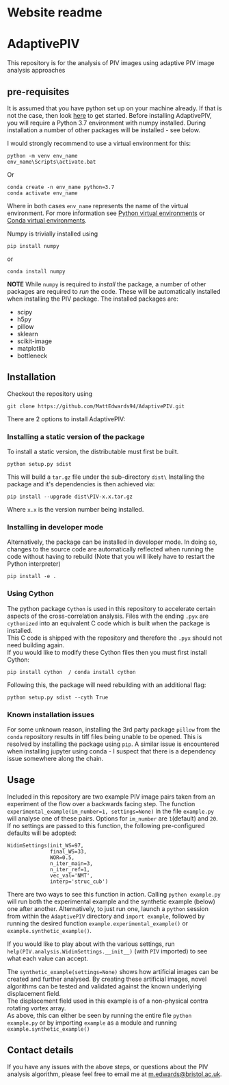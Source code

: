 # Website readme

# AdaptivePIV
This repository is for the analysis of PIV images using adaptive PIV image analysis approaches

## pre-requisites
It is assumed that you have python set up on your machine already. If that is not the case, then look [here](https://www.python.org/about/gettingstarted/) to get started.
Before installing AdaptivePIV, you will require a Python 3.7 environment with numpy installed. During installation a number of other packages will be installed - see below.

I would strongly recommend to use a virtual environment for this:

    python -m venv env_name
    env_name\Scripts\activate.bat

Or

    conda create -n env_name python=3.7
    conda activate env_name

Where in both cases `env_name` represents the name of the virtual environment. For more information see [Python virtual environments](https://docs.python.org/3/tutorial/venv.html) or [Conda virtual environments](https://docs.conda.io/projects/conda/en/latest/user-guide/tasks/manage-environments.html).

Numpy is trivially installed using

    pip install numpy
or
    
    conda install numpy

**NOTE** While `numpy` is required to _install_ the package, a number of other packages are required to _run_ the code. These will be automatically installed when installing the PIV package. The installed packages are:

- scipy
- h5py
- pillow
- sklearn
- scikit-image
- matplotlib
- bottleneck

## Installation
Checkout the repository using  

    git clone https://github.com/MattEdwards94/AdaptivePIV.git

There are 2 options to install AdaptivePIV:

### Installing a static version of the package
To install a static version, the distributable must first be built. 

    python setup.py sdist
This will build a `tar.gz` file under the sub-directory `dist\`
Installing the package and it's dependencies is then achieved via:

    pip install --upgrade dist\PIV-x.x.tar.gz
Where `x.x` is the version number being installed.

### Installing in developer mode
Alternatively, the package can be installed in developer mode. In doing so, changes to the source code are automatically reflected when running the code without having to rebuild (Note that you will likely have to restart the Python interpreter)

    pip install -e .

### Using Cython
The python package `Cython` is used in this repository to accelerate certain aspects of the cross-correlation analysis.
Files with the ending `.pyx` are `cythonized` into an equivalent C code which is built when the package is installed.   
This C code is shipped with the repository and therefore the `.pyx` should not need building again.   
If you would like to modify these Cython files then you must first install Cython:

    pip install cython  / conda install cython

Following this, the package will need rebuilding with an additional flag:

    python setup.py sdist --cyth True

### Known installation issues
For some unknown reason, installing the 3rd party package `pillow` from the `conda` repository results in tiff files being unable to be opened. This is resolved by installing the package using `pip`. A similar issue is encountered when installing jupyter using conda - I suspect that there is a dependency issue somewhere along the chain. 

## Usage
Included in this repository are two example PIV image pairs taken from an experiment of the flow over a backwards facing step.
The function `experimental_example(im_number=1, settings=None)` in the file `example.py` will analyse one of these pairs. Options for `im_number` are `1`(default) and `20`.   
If no settings are passed to this function, the following pre-configured defaults will be adopted:

    WidimSettings(init_WS=97,
                  final_WS=33,
                  WOR=0.5,
                  n_iter_main=3,
                  n_iter_ref=1,
                  vec_val='NMT',
                  interp='struc_cub')

There are two ways to see this function in action. Calling `python example.py` will run both the experimental example and the synthetic example (below) one after another. Alternatively, to just run one, launch a `python` session from within the `AdaptivePIV` directory and `import example`, followed by running the desired function `example.experimental_example()` or `example.synthetic_example()`.

If you would like to play about with the various settings, run `help(PIV.analysis.WidimSettings.__init__)` (with `PIV` imported) to see what each value can accept.

The `synthetic_example(settings=None)` shows how artificial images can be created and further analysed. By creating these artificial images, novel algorithms can be tested and validated against the known underlying displacement field.   
The displacement field used in this example is of a non-physical contra rotating vortex array.  
As above, this can either be seen by running the entire file `python example.py` or by importing `example` as a module and running `example.synthetic_example()`

## Contact details
If you have any issues with the above steps, or questions about the PIV analysis algorithm, please feel free to email me at [m.edwards@bristol.ac.uk](mailto:m.edwards@bristol.ac.uk).  


